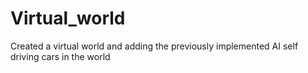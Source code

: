 # Virtual_world
Created a virtual world and adding the previously implemented AI self driving cars in the world
